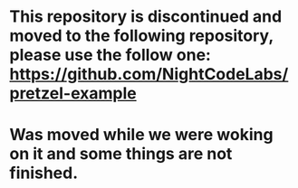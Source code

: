 # This repository is discontinued and moved to the following repository, please use the follow one:  https://github.com/NightCodeLabs/pretzel-example
# Was moved while we were woking on it and some things are not finished.

